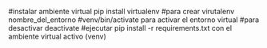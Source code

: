 #instalar ambiente virtual pip install virtualenv
#para crear virutalenv nombre_del_entorno
#venv/bin/activate para activar el entorno virtual
#para desactivar deactivate
#ejecutar pip install -r requirements.txt con el ambiente virtual activo (venv)